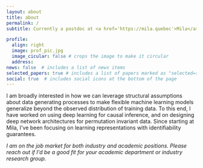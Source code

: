 ```yaml
---
layout: about
title: about
permalink: /
subtitle: Currently a postdoc at <a href='https://mila.quebec'>Mila</a> with <a href='https://yoshuabengio.org'>Yoshua Bengio</a>. Previously - PhD at <a href='https://www.cs.ubc.ca'>UBC</a> with <a href='https://www.cs.ubc.ca/~kevinlb/'>Kevin Leyton-Brown</a>.

profile:
  align: right
  image: prof_pic.jpg
  image_cicular: false # crops the image to make it circular
  address:
news: false  # includes a list of news items
selected_papers: true # includes a list of papers marked as "selected={true}"
social: true  # includes social icons at the bottom of the page
---
```


I am broadly interested in how we can leverage structural assumptions about data generating processes to make flexible machine learning models generalize beyond the observed distribution of training data. To this end, I have worked on using deep learning for causal inference, and on designing deep network architectures for permutation invariant data. Since starting at Mila, I've been focusing on learning representations with identifiability guarantees. 


*I am on the job market for both industry and academic positions. Please reach out if I'd be a good fit for your academic department or industry research group.*
